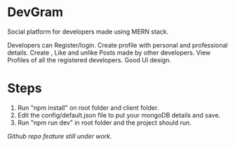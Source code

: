 # DevGram
Social platform for developers made using MERN stack.

Developers can Register/login.
Create profile with personal and professional details.
Create , Like and unlike Posts made by other developers.
View Profiles of all the registered developers.
Good UI design.

# Steps 
1. Run "npm install" on root folder and client folder.
2. Edit the config/default.json file to put your mongoDB details and save.
3. Run "npm run dev" in root folder and the project should run.

*Github repo feature still under work.*
